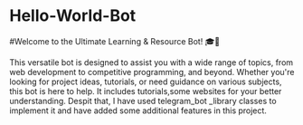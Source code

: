 # Hello-World-Bot

#Welcome to the Ultimate Learning & Resource Bot! 🎓🤖

This versatile bot is designed to assist you with a wide range of topics, from web development to competitive programming, and beyond. Whether you're looking for project ideas, tutorials, or need guidance on various subjects, this bot is here to help.
It includes tutorials,some websites for your better understanding. Despit that, I have used telegram_bot _library classes to implement it and have added some additional features in this project.
